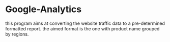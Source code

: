 # Google-Analytics

this program aims at converting the website traffic data to a pre-determined formatted report. the aimed format is the one with product name grouped by regions.
